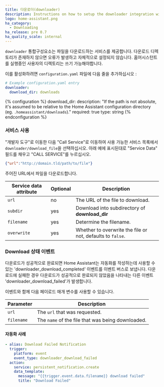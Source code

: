 ```yaml
---
title: 다운로더(downloader)
description: Instructions on how to setup the downloader integration with Home Assistant.
logo: home-assistant.png
ha_category:
  - Downloading
ha_release: pre 0.7
ha_quality_scale: internal
---
```


`downloader` 통합구성요소는 파일을 다운로드하는 서비스를 제공합니다. 다운로드 디렉토리가 존재하지 않으면 오류가 발생하고 자체적으로 설정되지 않습니다. 홈어시스턴트를 실행중인 사용자의 디렉토리는 쓰기 가능해야합니다.

이를 활성화하려면 `configuration.yaml` 파일에 다음 줄을 추가하십시오 :

```yaml
# Example configuration.yaml entry
downloader:
  download_dir: downloads
```

{% configuration %}
download_dir:
  description: "If the path is not absolute, it's assumed to be relative to the Home Assistant configuration directory (eg. `.homeassistant/downloads`)."
  required: true
  type: string
{% endconfiguration %}

### 서비스 사용

"개발자 도구"로 이동한 다음 "Call Service"로 이동하여 사용 가능한 서비스 목록에서 `downloader/download_file`을 선택하십시오. 아래 예에 표시된대로 "Service Data" 필드를 채우고 "CALL SERVICE"를 누르십시오.

```json
{"url":"http://domain.tld/path/to/file"}
```

주어진 URL에서 파일을 다운로드합니다. 

| Service data attribute | Optional | Description                                    |
| ---------------------- | -------- | ---------------------------------------------- |
| `url`                  |       no | The URL of the file to download.               |
| `subdir`               |      yes | Download into subdirectory of **download_dir** |
| `filename`             |      yes | Determine the filename.                        |
| `overwrite`            |      yes | Whether to overwrite the file or not, defaults to `false`. |

### Download 상태 이벤트

다운로드가 성공적으로 완료되면 Home Assistant는 자동화를 작성하는데 사용할 수 있는 'downloader_download_completed' 이벤트를 이벤트 버스로 보냅니다.
다운로드에 실패한 경우 다운로드가 성공적으로 완료되지 않았음을 나타내는 다른 이벤트 'downloader_download_failed'가 발생합니다.

이벤트와 함께 다음 페이로드 매개 변수를 사용할 수 있습니다.

| Parameter | Description                                                                                                                                                                                                                                                    |
|-----------|----------------------------------------------------------------------------------------------------------------------------------------------------------------------------------------------------------------------------------------------------------------|
| `url`  | The `url` that was requested.|                                                                                                                                      
| `filename`    | The `name` of the file that was being downloaded.|

#### 자동화 사례 

```yaml
- alias: Download Failed Notification
  trigger:
    platform: event
    event_type: downloader_download_failed
  action:
    service: persistent_notification.create
    data_template:
      message: "{{trigger.event.data.filename}} download failed"
      title: "Download Failed"
 ```
